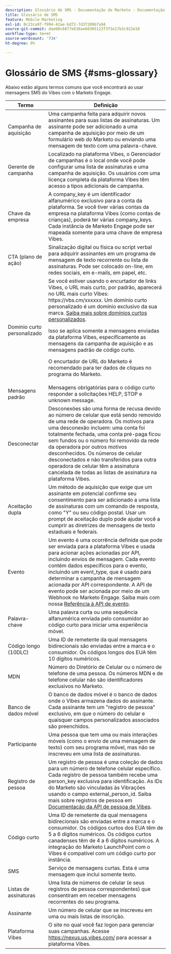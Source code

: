 ```yaml
---
description: Glossário de SMS - Documentação do Marketo - Documentação do produto
title: Glossário de SMS
feature: Mobile Marketing
exl-id: 0c23ca9f-f994-42ae-bd72-7d37289b7a94
source-git-commit: dae00c6877e638ae60305122f3f3e17b3c922e10
workflow-type: tm+mt
source-wordcount: '734'
ht-degree: 0%

---
```


# Glossário de SMS {#sms-glossary}

Abaixo estão alguns termos comuns que você encontrará ao usar mensagens SMS do Vibes com o Marketo Engage.

<table>
<thead>
  <tr>
    <th>Termo</th>
    <th>Definição</th>
  </tr>
</thead>
<tbody>
  <tr>
    <td>Campanha de aquisição</td>
    <td>Uma campanha feita para adquirir novos assinantes para suas listas de assinaturas. Um assinante pode ser adicionado a uma campanha de aquisição por meio de um formulário web do Marketo ou enviando uma mensagem de texto com uma palavra-chave.</td>
  </tr>
  <tr>
    <td>Gerente de campanha</td>
    <td>Localizado na plataforma Vibes, o Gerenciador de campanhas é o local onde você pode configurar uma lista de assinaturas e uma campanha de aquisição. Os usuários com uma licença completa da plataforma Vibes têm acesso a tipos adicionais de campanha.</td>
  </tr>
  <tr>
    <td>Chave da empresa</td>
    <td>A company_key é um identificador alfanumérico exclusivo para a conta da plataforma. Se você tiver várias contas da empresa na plataforma Vibes (como contas de crianças), poderá ter várias company_keys. Cada instância de Marketo Engage pode ser mapeada somente para uma chave de empresa Vibes.</td>
  </tr>
  <tr>
    <td>CTA (plano de ação)</td>
    <td>Sinalização digital ou física ou script verbal para adquirir assinantes em um programa de mensagem de texto recorrente ou lista de assinaturas. Pode ser colocado on-line, em redes sociais, em e-mails, em papel, etc.</td>
  </tr>
  <tr>
    <td>Domínio curto personalizado</td>
    <td>Se você estiver usando o encurtador de links Vibes, o URL mais curto, por padrão, aparecerá no URL mais curto Vibes: https://vbs.cm/xxxxxx. Um domínio curto personalizado é um domínio exclusivo da sua marca. <a href="https://developer-platform.vibes.com/docs/creating-a-custom-short-domain">Saiba mais sobre domínios curtos personalizados</a>.<p>
    Isso se aplica somente a mensagens enviadas da plataforma Vibes, especificamente as mensagens da campanha de aquisição e as mensagens padrão de código curto.<p>
    O encurtador de URL do Marketo é recomendado para ter dados de cliques no programa do Marketo.</td>
  </tr>
  <tr>
    <td>Mensagens padrão</td>
    <td>Mensagens obrigatórias para o código curto responder a solicitações HELP, STOP e unknown message.</td>
  </tr>
  <tr>
    <td>Desconectar</td>
    <td>Desconexões são uma forma de recusa devido ao número de celular que está sendo removido de uma rede de operadora. Os motivos para uma desconexão incluem: uma conta foi totalmente fechada, uma conta pré-paga ficou sem fundos ou o número foi removido da rede da operadora por outros motivos desconhecidos. Os números de celular desconectados e não transferidos para outra operadora de celular têm a assinatura cancelada de todas as listas de assinatura na plataforma Vibes.</td>
  </tr>
  <tr>
    <td>Aceitação dupla</td>
    <td>Um método de aquisição que exige que um assinante em potencial confirme seu consentimento para ser adicionado a uma lista de assinaturas com um comando de resposta, como "Y" ou seu código postal. Usar um prompt de aceitação duplo pode ajudar você a cumprir as diretrizes de mensagens de texto estaduais e federais.</td>
  </tr>
  <tr>
    <td>Evento</td>
    <td>Um evento é uma ocorrência definida que pode ser enviada para a plataforma Vibes e usada para acionar ações acionadas por API, incluindo envios de mensagem. Cada evento contém dados específicos para o evento, incluindo um event_type, que é usado para determinar a campanha de mensagem acionada por API correspondente. A API de evento pode ser acionada por meio de um Webhook no Marketo Engage. Saiba mais com nossa <a href="https://developer-platform.vibes.com/reference/event-api">Referência à API de evento</a>.</td>
  </tr>
  <tr>
    <td>Palavra-chave</td>
    <td>Uma palavra curta ou uma sequência alfanumérica enviada pelo consumidor ao código curto para iniciar uma experiência móvel.</td>
  </tr>
  <tr>
    <td>Código longo (10DLC)</td>
    <td>Uma ID de remetente da qual mensagens bidirecionais são enviadas entre a marca e o consumidor. Os códigos longos dos EUA têm 10 dígitos numéricos.</td>
  </tr>
  <tr>
    <td>MDN</td>
    <td>Número do Diretório de Celular ou o número de telefone de uma pessoa. Os números MDN e de telefone celular não são identificadores exclusivos no Marketo.</td>
  </tr>
  <tr>
    <td>Banco de dados móvel</td>
    <td>O banco de dados móvel é o banco de dados onde o Vibes armazena dados do assinante. Cada assinante tem um "registro de pessoa" exclusivo, em que o número do celular e quaisquer campos personalizados associados são preenchidos.</td>
  </tr>
  <tr>
    <td>Participante</td>
    <td>Uma pessoa que tem uma ou mais interações móveis (como o envio de uma mensagem de texto) com seu programa móvel, mas não se inscreveu em uma lista de assinaturas.</td>
  </tr>
  <tr>
    <td>Registro de pessoa</td>
    <td>Um registro de pessoa é uma coleção de dados para um número de telefone celular específico. Cada registro de pessoa também recebe uma person_key exclusiva para identificação. As IDs do Marketo são vinculadas às Vibrações usando o campo external_person_id. Saiba mais sobre registros de pessoa em <a href="https://developer-platform.vibes.com/reference/person-api">Documentação da API de pessoa de Vibes</a>.</td>
  </tr>
  <tr>
    <td>Código curto</td>
    <td>Uma ID de remetente da qual mensagens bidirecionais são enviadas entre a marca e o consumidor. Os códigos curtos dos EUA têm de 5 a 6 dígitos numéricos. Os códigos curtos canadenses têm de 4 a 6 dígitos numéricos. A integração do Marketo LaunchPoint com o Vibes é compatível com um código curto por instância.</td>
  </tr>
  <tr>
    <td>SMS</td>
    <td>Serviço de mensagens curtas. Esta é uma mensagem que inclui somente texto.</td>
  </tr>
  <tr>
    <td>Listas de assinaturas</td>
    <td>Uma lista de números de celular (e seus registros de pessoa correspondentes) que consentiram em receber mensagens recorrentes do seu programa.</td>
  </tr>
  <tr>
    <td>Assinante</td>
    <td>Um número de celular que se inscreveu em uma ou mais listas de inscrição.</td>
  </tr>
  <tr>
    <td>Plataforma Vibes</td>
    <td>O site no qual você faz logon para gerenciar suas campanhas. Acesse <a href="https://nexus.us.vibes.com/">https://nexus.us.vibes.com/</a> para acessar a plataforma Vibes.</td>
  </tr>
</tbody>
</table>
